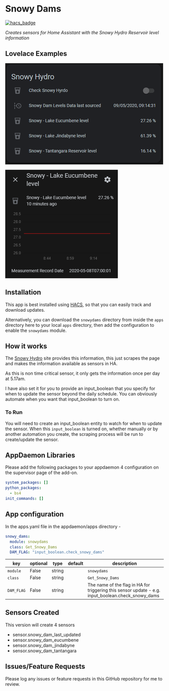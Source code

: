 # Snowy Dams
[![hacs_badge](https://img.shields.io/badge/HACS-Default-orange.svg?style=for-the-badge)](https://github.com/custom-components/hacs)

_Creates sensors for Home Assistant with the Snowy Hydro Reservoir level information_

## Lovelace Examples

![Example of the entities in Lovelace](https://github.com/simonhq/snowydams/blob/master/snowy_dams_entities.PNG)

![An Entity has capacity and current volume](https://github.com/simonhq/snowydams/blob/master/snowy_dams_entity.PNG)

## Installation

This app is best installed using [HACS](https://github.com/custom-components/hacs), so that you can easily track and download updates.

Alternatively, you can download the `snowydams` directory from inside the `apps` directory here to your local `apps` directory, then add the configuration to enable the `snowydams` module.

## How it works

The [Snowy Hydro](https://www.snowyhydro.com.au/our-energy/water/storages/lake-levels-calculator/) site provides this information, this just scrapes the page and makes the information available as sensors in HA.

As this is non time critical sensor, it only gets the information once per day at 5.17am.

I have also set it for you to provide an input_boolean that you specify for when to update the sensor beyond the daily schedule. You can obviously automate when you want that input_boolean to turn on.

### To Run

You will need to create an input_boolean entity to watch for when to update the sensor. When this `input_boolean` is turned on, whether manually or by another automation you
create, the scraping process will be run to create/update the sensor.

## AppDaemon Libraries

Please add the following packages to your appdaemon 4 configuration on the supervisor page of the add-on.

``` yaml
system_packages: []
python_packages:
  - bs4
init_commands: []
```

## App configuration

In the apps.yaml file in the appdaemon/apps directory - 

```yaml
snowy_dams:
  module: snowydams
  class: Get_Snowy_Dams
  DAM_FLAG: "input_boolean.check_snowy_dams"
```

key | optional | type | default | description
-- | -- | -- | -- | --
`module` | False | string | | `snowydams`
`class` | False | string | | `Get_Snowy_Dams`
`DAM_FLAG` | False | string || The name of the flag in HA for triggering this sensor update - e.g. input_boolean.check_snowy_dams 

## Sensors Created

This version will create 4 sensors

* sensor.snowy_dam_last_updated
* sensor.snowy_dam_eucumbene
* sensor.snowy_dam_jindabyne
* sensor.snowy_dam_tantangara

## Issues/Feature Requests

Please log any issues or feature requests in this GitHub repository for me to review.